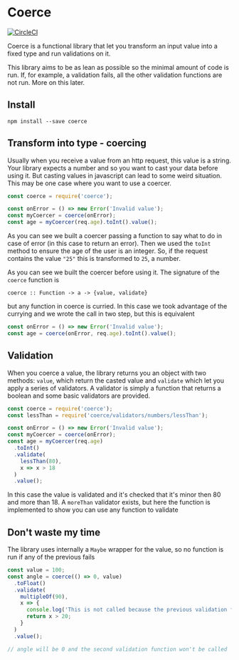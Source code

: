 # Coerce

[![CircleCI](https://circleci.com/gh/ramiel/coerce.svg?style=svg)](https://circleci.com/gh/ramiel/coerce)

Coerce is a functional library that let you transform an input value into a fixed type and run validations on it.

This library aims to be as lean as possible so the minimal amount of code is run. If, for example, a validation fails, all the other validation functions are not run. More on this later.

## Install

`npm install --save coerce`

## Transform into type - coercing

Usually when you receive a value from an http request, this value is a string. Your library expects a number and so you want to cast your data before using it. But casting values in javascript can lead to some weird situation. This may be one case where you want to use a coercer.

```js
const coerce = require('coerce');

const onError = () => new Error('Invalid value');
const myCoercer = coerce(onError);
const age = myCoercer(req.age).toInt().value();
```

As you can see we built a coercer passing a function to say what to do in case of error (in this case to return an error). Then we used the `toInt` method to ensure the age of the user is an integer. So, if the request contains the value `"25"` this is transformed to `25`, a number.

As you can see we built the coercer before using it. The signature of the `coerce` function is

`coerce :: Function -> a -> {value, validate}`

but any function in coerce is curried. In this case we took advantage of the currying and we wrote the call in two step, but this is equivalent

```js
const onError = () => new Error('Invalid value');
const age = coerce(onError, req.age).toInt().value();
```

## Validation

When you coerce a value, the library returns you an object with two methods: `value`, which return the casted value and `validate` which let you apply a series of validators.
A validator is simply a function that returns a boolean and some basic validators are provided.

```js
const coerce = require('coerce');
const lessThan = require('coerce/validators/numbers/lessThan');

const onError = () => new Error('Invalid value');
const myCoercer = coerce(onError);
const age = myCoercer(req.age)
  .toInt()
  .validate(
    lessThan(80),
    x => x > 18
  )
  .value();
```

In this case the value is validated and it's checked that it's minor then 80 and more than 18. A `moreThan` validator exists, but here the function is implemented to show you can use any function to validate

## Don't waste my time

The library uses internally a `Maybe` wrapper for the value, so no function is run if any of the previous fails

```js
const value = 100;
const angle = coerce(() => 0, value)
  .toFloat()
  .validate(
    multipleOf(90),
    x => {
      console.log('This is not called because the previous validation fails');
      return x > 20;
    }
  )
  .value();

// angle will be 0 and the second validation function won't be called
```
